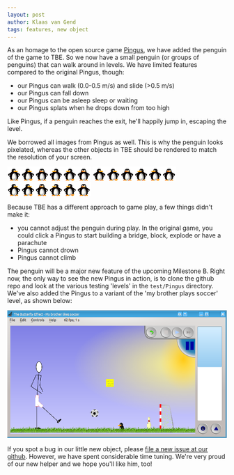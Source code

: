 ```yaml
---
layout: post
author: Klaas van Gend
tags: features, new object
---
```


As an homage to the open source game [Pingus](http://pingus.seul.org/), we have added the penguin of the game to TBE. So we now have a small penguin (or groups of penguins) that can walk around in levels. We have limited features compared to the original Pingus, though:

 * our Pingus can walk (0.0-0.5 m/s) and slide (>0.5 m/s)
 * our Pingus can fall down
 * our Pingus can be asleep sleep or waiting
 * our Pingus splats when he drops down from too high

Like Pingus, if a penguin reaches the exit, he'll happily jump in, escaping the level.

We borrowed all images from Pingus as well. This is why the penguin looks pixelated, whereas the other objects in TBE should be rendered to match the resolution of your screen.

![Pingus waiting](/images/2015-12-26-pingus-waiter.png) ![Pingus waiting](/images/2015-12-26-pingus-waiter.png) ![Pingus waiting](/images/2015-12-26-pingus-waiter.png) 

Because TBE has a different approach to game play, a few things didn't make it:

 * you cannot adjust the penguin during play. In the original game, you could click a Pingus to start building a bridge, block, explode or have a parachute
 * Pingus cannot drown
 * Pingus cannot climb

The penguin will be a major new feature of the upcoming Milestone B. Right now, the only way to see the new Pingus in action, is to clone the github repo and look at the various testing 'levels' in the `test/Pingus` directory. We've also added the Pingus to a variant of the 'my brother plays soccer' level, as shown below:

![New level brother plays soccer with our penguin](/images/2015-12-26-pingus-goalie-level.png)

If you spot a bug in our little new object, please [file a new issue at our github](https://github.com/kaa-ching/tbe/issues). However, we have spent considerable time tuning. We're very proud of our new helper and we hope you'll like him, too!
